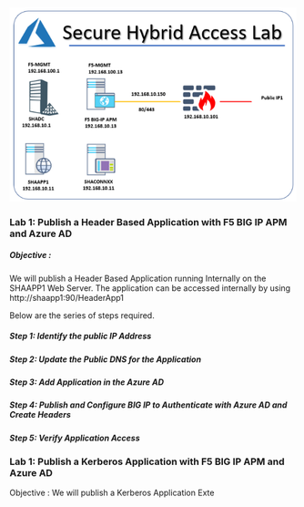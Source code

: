 
![a](Images/SHALab1.PNG)


### Lab 1: Publish a Header Based Application with F5 BIG IP APM and Azure AD
##### Objective : 
We will publish a Header Based Application running Internally on the SHAAPP1 Web Server. The application can be accessed internally by using http://shaapp1:90/HeaderApp1

Below are the series of steps required.
##### Step 1: Identify the public IP Address
##### Step 2: Update the Public DNS for the Application 
##### Step 3: Add Application in the Azure AD
##### Step 4: Publish and Configure BIG IP to Authenticate with Azure AD and Create Headers
##### Step 5: Verify Application Access





### Lab 1: Publish a Kerberos Application with F5 BIG IP APM and Azure AD

Objective : We will publish a Kerberos Application Exte